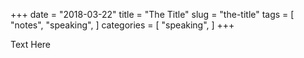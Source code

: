 +++
date = "2018-03-22"
title = "The Title"
slug = "the-title"
tags = [
    "notes",
    "speaking",
]
categories = [
    "speaking",
]
+++

Text Here
